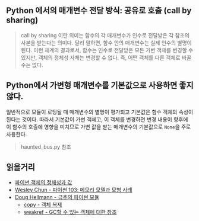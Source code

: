 ## Python 에서의 매개변수 전달 방식: 공유로 호출 (call by sharing)
> call by sharing 이란 의미는 함수의 각 매개변수가 인수로 전달받은 각 참조의 사본을 받는다는 의미다. 달리 말하면, 함수 안의 매개변수는 실제 인수의 별명이 된다. 이런 체계의 결과로서, 함수는 인수로 전달받은 모든 가변 객체를 변경할 수 있지만, 객체의 정체성 자체는 변경할 수 없다. 즉, 어떤 객체를 다른 객체로 바꿀 수는 없다.

## Python에서 가변형 매개변수를 기본값으로 사용하면 좋지않다.
일반적으로 모듈이 로딩될 때 매개변수의 별명이 평가되고 기본값은 함수 객체의 속성이 된다는 것이다. 따라서 기본값이 가변 객체고, 이 객체를 변경하면 변경 내용이 향후에 이 함수의 호출에 영향을 미치므로 가변 값을 받는 매개변수의 기본값으로 `None`을 주로 사용한다.
> haunted_bus.py 참조


## 읽을거리
- [파이썬 객체의 정체성과 값](http://bit.ly/1GsZwss)
- [Wesley Chun - 파이썬 103: 메모리 모델과 모범 사례](http://bit.ly/1GsZvEO)
- [Doug Hellmann - 금주의 파이썬 모듈](http://pymotw.com)
    - [copy - 객체 복제](http://pymotw.com/2/copy/)
    - [weakref - GC할 수 있는 객체에 대한 참조](http://pymotw.com/2/weakref/)